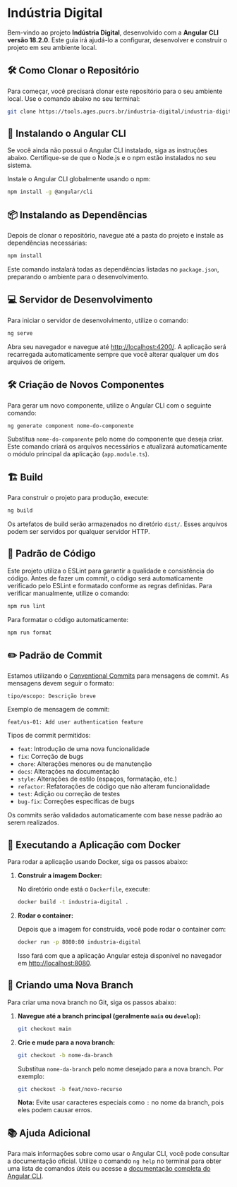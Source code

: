 
# Indústria Digital

Bem-vindo ao projeto **Indústria Digital**, desenvolvido com a **Angular CLI versão 18.2.0**. Este guia irá ajudá-lo a configurar, desenvolver e construir o projeto em seu ambiente local.

## 🛠️ Como Clonar o Repositório

Para começar, você precisará clonar este repositório para o seu ambiente local. Use o comando abaixo no seu terminal:

```bash
git clone https://tools.ages.pucrs.br/industria-digital/industria-digital-frontend.git
```

## 🚀 Instalando o Angular CLI

Se você ainda não possui o Angular CLI instalado, siga as instruções abaixo. Certifique-se de que o Node.js e o npm estão instalados no seu sistema.

Instale o Angular CLI globalmente usando o npm:

```bash
npm install -g @angular/cli
```

## 📦 Instalando as Dependências

Depois de clonar o repositório, navegue até a pasta do projeto e instale as dependências necessárias:

```bash
npm install
```

Este comando instalará todas as dependências listadas no `package.json`, preparando o ambiente para o desenvolvimento.

## 💻 Servidor de Desenvolvimento

Para iniciar o servidor de desenvolvimento, utilize o comando:

```bash
ng serve
```

Abra seu navegador e navegue até [http://localhost:4200/](http://localhost:4200/). A aplicação será recarregada automaticamente sempre que você alterar qualquer um dos arquivos de origem.

## 🛠️ Criação de Novos Componentes

Para gerar um novo componente, utilize o Angular CLI com o seguinte comando:

```bash
ng generate component nome-do-componente
```

Substitua `nome-do-componente` pelo nome do componente que deseja criar. Este comando criará os arquivos necessários e atualizará automaticamente o módulo principal da aplicação (`app.module.ts`).

## 🏗️ Build

Para construir o projeto para produção, execute:

```bash
ng build
```

Os artefatos de build serão armazenados no diretório `dist/`. Esses arquivos podem ser servidos por qualquer servidor HTTP.

## 🔧 Padrão de Código

Este projeto utiliza o ESLint para garantir a qualidade e consistência do código. Antes de fazer um commit, o código será automaticamente verificado pelo ESLint e formatado conforme as regras definidas. Para verificar manualmente, utilize o comando:

```bash
npm run lint
```

Para formatar o código automaticamente:

```bash
npm run format
```

## ✏️ Padrão de Commit

Estamos utilizando o [Conventional Commits](https://www.conventionalcommits.org/) para mensagens de commit. As mensagens devem seguir o formato:

```
tipo/escopo: Descrição breve
```

Exemplo de mensagem de commit:

```
feat/us-01: Add user authentication feature
```

Tipos de commit permitidos:

- `feat`: Introdução de uma nova funcionalidade
- `fix`: Correção de bugs
- `chore`: Alterações menores ou de manutenção
- `docs`: Alterações na documentação
- `style`: Alterações de estilo (espaços, formatação, etc.)
- `refactor`: Refatorações de código que não alteram funcionalidade
- `test`: Adição ou correção de testes
- `bug-fix`: Correções específicas de bugs

Os commits serão validados automaticamente com base nesse padrão ao serem realizados.

## 🐳 Executando a Aplicação com Docker

Para rodar a aplicação usando Docker, siga os passos abaixo:

1. **Construir a imagem Docker:**

   No diretório onde está o `Dockerfile`, execute:

   ```bash
   docker build -t industria-digital .
   ```

2. **Rodar o container:**

   Depois que a imagem for construída, você pode rodar o container com:

   ```bash
   docker run -p 8080:80 industria-digital
   ```

   Isso fará com que a aplicação Angular esteja disponível no navegador em [http://localhost:8080](http://localhost:8080).

## 🌿 Criando uma Nova Branch

Para criar uma nova branch no Git, siga os passos abaixo:

1. **Navegue até a branch principal (geralmente `main` ou `develop`):**

   ```bash
   git checkout main
   ```

2. **Crie e mude para a nova branch:**

   ```bash
   git checkout -b nome-da-branch
   ```

   Substitua `nome-da-branch` pelo nome desejado para a nova branch. Por exemplo:

   ```bash
   git checkout -b feat/novo-recurso
   ```

   **Nota:** Evite usar caracteres especiais como `:` no nome da branch, pois eles podem causar erros.

## 📚 Ajuda Adicional

Para mais informações sobre como usar o Angular CLI, você pode consultar a documentação oficial. Utilize o comando `ng help` no terminal para obter uma lista de comandos úteis ou acesse a [documentação completa do Angular CLI](https://angular.dev/tools/cli).
